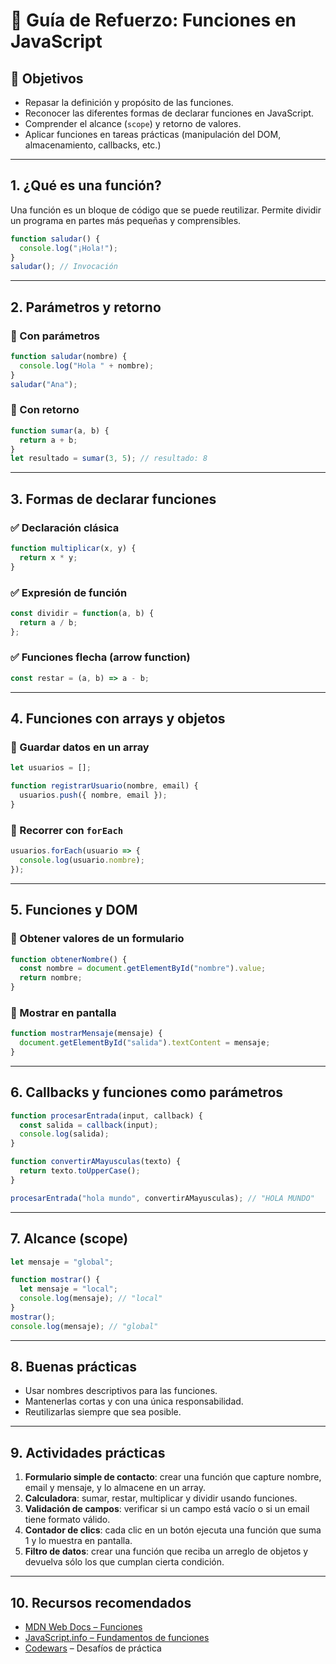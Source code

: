 
# 📘 Guía de Refuerzo: Funciones en JavaScript

## 🎯 Objetivos
- Repasar la definición y propósito de las funciones.
- Reconocer las diferentes formas de declarar funciones en JavaScript.
- Comprender el alcance (`scope`) y retorno de valores.
- Aplicar funciones en tareas prácticas (manipulación del DOM, almacenamiento, callbacks, etc.)

---

## 1. ¿Qué es una función?
Una función es un bloque de código que se puede reutilizar. Permite dividir un programa en partes más pequeñas y comprensibles.

```javascript
function saludar() {
  console.log("¡Hola!");
}
saludar(); // Invocación
```

---

## 2. Parámetros y retorno

### 🧪 Con parámetros
```javascript
function saludar(nombre) {
  console.log("Hola " + nombre);
}
saludar("Ana");
```

### 🔁 Con retorno
```javascript
function sumar(a, b) {
  return a + b;
}
let resultado = sumar(3, 5); // resultado: 8
```

---

## 3. Formas de declarar funciones

### ✅ Declaración clásica
```javascript
function multiplicar(x, y) {
  return x * y;
}
```

### ✅ Expresión de función
```javascript
const dividir = function(a, b) {
  return a / b;
};
```

### ✅ Funciones flecha (arrow function)
```javascript
const restar = (a, b) => a - b;
```

---

## 4. Funciones con arrays y objetos

### 📌 Guardar datos en un array
```javascript
let usuarios = [];

function registrarUsuario(nombre, email) {
  usuarios.push({ nombre, email });
}
```

### 📌 Recorrer con `forEach`
```javascript
usuarios.forEach(usuario => {
  console.log(usuario.nombre);
});
```

---

## 5. Funciones y DOM

### 📌 Obtener valores de un formulario
```javascript
function obtenerNombre() {
  const nombre = document.getElementById("nombre").value;
  return nombre;
}
```

### 📌 Mostrar en pantalla
```javascript
function mostrarMensaje(mensaje) {
  document.getElementById("salida").textContent = mensaje;
}
```

---

## 6. Callbacks y funciones como parámetros

```javascript
function procesarEntrada(input, callback) {
  const salida = callback(input);
  console.log(salida);
}

function convertirAMayusculas(texto) {
  return texto.toUpperCase();
}

procesarEntrada("hola mundo", convertirAMayusculas); // "HOLA MUNDO"
```

---

## 7. Alcance (scope)

```javascript
let mensaje = "global";

function mostrar() {
  let mensaje = "local";
  console.log(mensaje); // "local"
}
mostrar();
console.log(mensaje); // "global"
```

---

## 8. Buenas prácticas
- Usar nombres descriptivos para las funciones.
- Mantenerlas cortas y con una única responsabilidad.
- Reutilizarlas siempre que sea posible.

---

## 9. Actividades prácticas

1. **Formulario simple de contacto**: crear una función que capture nombre, email y mensaje, y lo almacene en un array.
2. **Calculadora**: sumar, restar, multiplicar y dividir usando funciones.
3. **Validación de campos**: verificar si un campo está vacío o si un email tiene formato válido.
4. **Contador de clics**: cada clic en un botón ejecuta una función que suma 1 y lo muestra en pantalla.
5. **Filtro de datos**: crear una función que reciba un arreglo de objetos y devuelva sólo los que cumplan cierta condición.

---

## 10. Recursos recomendados

- [MDN Web Docs – Funciones](https://developer.mozilla.org/es/docs/Web/JavaScript/Guide/Functions)
- [JavaScript.info – Fundamentos de funciones](https://es.javascript.info/function-basics)
- [Codewars](https://www.codewars.com) – Desafíos de práctica
